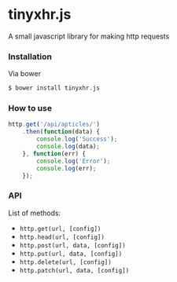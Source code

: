 # tinyxhr.js
A small javascript library for making http requests

### Installation

Via bower
```sh
$ bower install tinyxhr.js
```

### How to use
```js
http.get('/api/apticles/')
    .then(function(data) {
        console.log('Success');
        console.log(data);
    }, function(err) {
        console.log('Error');
        console.log(err);
    });
```

### API
List of methods:
* `http.get(url, [config])`
* `http.head(url, [config])`
* `http.post(url, data, [config])`
* `http.put(url, data, [config])`
* `http.delete(url, [config])`
* `http.patch(url, data, [config])`
